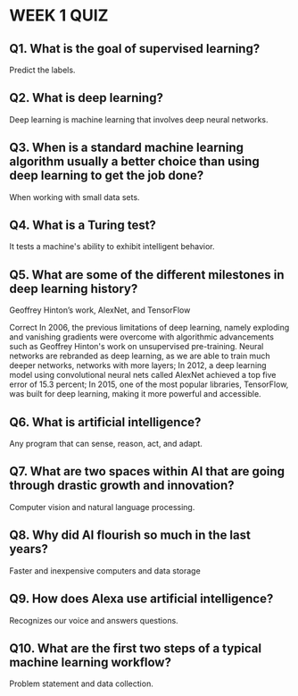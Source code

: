# WEEK 1 QUIZ
## Q1. What is the goal of supervised learning?
Predict the labels.

## Q2. What is deep learning? 

Deep learning is machine learning that involves deep neural networks.

## Q3. When is a standard machine learning algorithm usually a better choice than using deep learning to get the job done?
When working with small data sets.

## Q4. What is a Turing test?

It tests a machine's ability to exhibit intelligent behavior. 

## Q5. What are some of the different milestones in deep learning history?
Geoffrey Hinton’s work, AlexNet, and TensorFlow

Correct
In 2006, the previous limitations of deep learning, namely exploding and vanishing gradients were overcome with algorithmic advancements such as Geoffrey Hinton's work on unsupervised pre-training. Neural networks are rebranded as deep learning, as we are able to train much deeper networks, networks with more layers; In 2012, a deep learning model using convolutional neural nets called AlexNet achieved a top five error of 15.3 percent; In 2015, one of the most popular libraries, TensorFlow, was built for deep learning, making it more powerful and accessible. 

## Q6. What is artificial intelligence?
Any program that can sense, reason, act, and adapt.


## Q7. What are two spaces within AI that are going through drastic growth and innovation?
Computer vision and natural language processing.

## Q8. Why did AI flourish so much in the last years?
Faster and inexpensive computers and data storage

## Q9. How does Alexa use artificial intelligence?

Recognizes our voice and answers questions.

## Q10. What are the first two steps of a typical machine learning workflow?
Problem statement and data collection.
